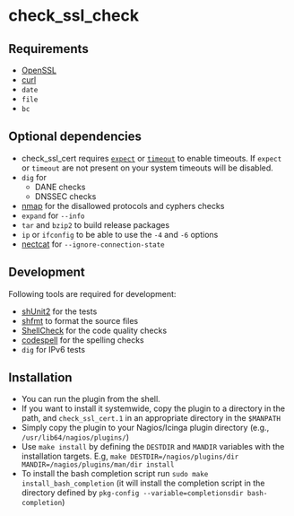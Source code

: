 # check\_ssl\_check

## Requirements

* [OpenSSL](https://www.openssl.org)
* [curl](https://curl.se)
* ```date```
* ```file```
* ```bc```

## Optional dependencies

* check\_ssl\_cert requires [```expect```](http://en.wikipedia.org/wiki/Expect) or [```timeout```](https://man7.org/linux/man-pages/man1/timeout.1.html) to enable timeouts. If ```expect``` or ```timeout``` are not present on your system timeouts will be disabled.
* ```dig``` for
  * DANE checks
  * DNSSEC checks
* [nmap](https://nmap.org) for the disallowed protocols and cyphers checks
* ```expand``` for ```--info```
* ```tar``` and ```bzip2``` to build release packages
* ```ip``` or ```ifconfig``` to be able to use the ```-4``` and ```-6``` options
* [nectcat](https://nc110.sourceforge.io) for ```--ignore-connection-state```

## Development

Following tools are required for development:

* [shUnit2](https://github.com/kward/shunit2) for the tests
* [shfmt](https://github.com/mvdan/sh) to format the source files
* [ShellCheck](https://www.shellcheck.net) for the code quality checks
* [codespell](https://github.com/codespell-project/codespell) for the spelling checks
* ```dig``` for IPv6 tests

## Installation

* You can run the plugin from the shell.
* If you want to install it systemwide, copy the plugin to a directory in the path, and ```check_ssl_cert.1``` in an appropriate directory in the ```$MANPATH``` 
* Simply copy the plugin to your Nagios/Icinga plugin directory (e.g., ```/usr/lib64/nagios/plugins/```)
* Use ```make install``` by  defining the ```DESTDIR``` and ```MANDIR``` variables with the installation targets. E.g, ```make DESTDIR=/nagios/plugins/dir MANDIR=/nagios/plugins/man/dir install```
* To install the bash completion script run ```sudo make install_bash_completion``` (it will install the completion script in the directory defined by ```pkg-config --variable=completionsdir bash-completion```)
